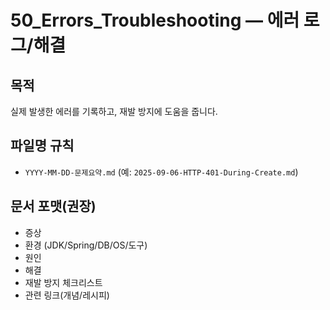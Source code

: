 # 50_Errors_Troubleshooting — 에러 로그/해결

## 목적
실제 발생한 에러를 기록하고, 재발 방지에 도움을 줍니다.

## 파일명 규칙
- `YYYY-MM-DD-문제요약.md` (예: `2025-09-06-HTTP-401-During-Create.md`)

## 문서 포맷(권장)
- 증상
- 환경 (JDK/Spring/DB/OS/도구)
- 원인
- 해결
- 재발 방지 체크리스트
- 관련 링크(개념/레시피)
